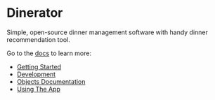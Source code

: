 # Dinerator

Simple, open-source dinner management software with handy dinner recommendation tool.

Go to the [docs](docs/README.md) to learn more:

- [Getting Started](docs/Usage/GettingStarted.md)
- [Development](docs/Devel/README.md)
- [Objects Documentation](docs/Objects/README.md)
- [Using The App](docs/Usage/README.md)
